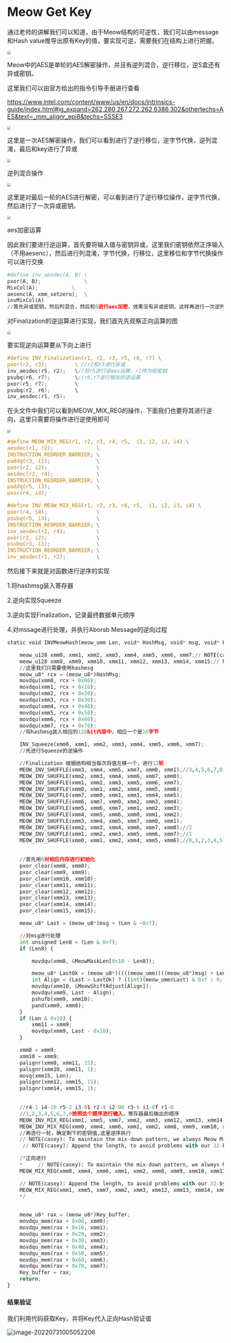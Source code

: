 # Meow Get Key

通过老师的讲解我们可以知道，由于Meow结构的可逆性，我们可以由message和Hash value推导出原有Key的值，要实现可逆，需要我们在结构上进行把握。

<img src="https://github.com/sdu-lzq/Innovation-practice-homework/blob/main/image/image-20220729231034484.png" style="zoom:50%;" />

Meow中的AES是单轮的AES解密操作，并且有逆列混合，逆行移位，逆S盒还有异或密钥。

这里我们可以由官方给出的指令引导手册进行查看

https://www.intel.com/content/www/us/en/docs/intrinsics-guide/index.html#ig_expand=262,280,267,272,262,6386,302&othertechs=AES&text=_mm_alignr_epi8&techs=SSSE3

<img src="https://github.com/sdu-lzq/Innovation-practice-homework/blob/main/image/image-20220729234243191.png" style="zoom:50%;" />

这里是一次AES解密操作，我们可以看到进行了逆行移位，逆字节代换，逆列混淆，最后和key进行了异或

<img src="https://github.com/sdu-lzq/Innovation-practice-homework/blob/main/image/image-20220729233414079.png" style="zoom:50%;" />

逆列混合操作

<img src="https://github.com/sdu-lzq/Innovation-practice-homework/blob/main/image/image-20220729233658127.png" style="zoom: 50%;" />



这里是对最后一轮的AES进行解密，可以看到进行了逆行移位操作，逆字节代换，然后进行了一次异或密钥。

<img src="https://github.com/sdu-lzq/Innovation-practice-homework/blob/main/image/image-20220729233740603.png" style="zoom:50%;" />

aes加密运算

因此我们要进行逆运算，首先要将输入值与密钥异或，这里我们密钥依然正序输入（不用aesenc），然后进行列混淆，字节代换，行移位，这里移位和字节代换操作可以进行交换

```python
#define inv_aesdec(A, B) \
pxor(A, B);              \
MixCol(A);           \
aesenc(A, xmm_setzero);  \
invMixCol(A)
//首先异或密钥，然后列混合，然后和0进行aes加密，效果没有异或密钥，这样再进行一次逆列混淆，就可以实现aesdec的逆过程
```

对Finalization的逆运算进行实现，我们首先先观察正向运算的图

<img src="https://github.com/sdu-lzq/Innovation-practice-homework/blob/main/image/image-20220730000226407.png" style="zoom:50%;" />

要实现逆向运算要从下向上进行

```c
#define INV_Finalization(r1, r2, r3, r5, r6, r7) \
pxor(r2, r3);         \ //r2和r3进行异或
inv_aesdec(r5, r2);   \//将r5进行逆aes运算，r2作为轮密钥
psubq(r6, r7);        \//r6,r7进行相加的逆运算
pxor(r5, r7);         \
psubq(r2, r6);        \
inv_aesdec(r1, r5);
```

在头文件中我们可以看到MEOW_MIX_REG的操作，下面我们也要将其进行逆向，这里只需要将操作进行逆使用即可

<img src="https://github.com/sdu-lzq/Innovation-practice-homework/blob/main/image/image-20220730114945980.png" style="zoom:50%;" />

```c
#define MEOW_MIX_REG(r1, r2, r3, r4, r5,  i1, i2, i3, i4) \
aesdec(r1, r2);              \
INSTRUCTION_REORDER_BARRIER; \
paddq(r3, i1);               \
pxor(r2, i2);                \
aesdec(r2, r4);              \
INSTRUCTION_REORDER_BARRIER; \
paddq(r5, i3);               \
pxor(r4, i4);
```

```c
#define INV_MEOW_MIX_REG(r1, r2, r3, r4, r5,  i1, i2, i3, i4) \
pxor(r4, i4);                \
psubq(r5, i3);               \
INSTRUCTION_REORDER_BARRIER; \
inv_aesdec(r2, r4);          \
pxor(r2, i2);                \
psubq(r3, i1);               \
INSTRUCTION_REORDER_BARRIER; \
inv_aesdec(r1, r2);          \
```

然后接下来就是对函数进行逆序的实现

1.将hashmsg装入寄存器

2.逆向实现Squeeze

3.逆向实现Finalization，记录最终数据单元顺序

4.对mssage进行处理，并执行Aborsb Message的逆向过程



```python
static void INVMeowHash(meow_umm Len, void* HashMsg, void* msg, void* Key_buffer) {

	meow_u128 xmm0, xmm1, xmm2, xmm3, xmm4, xmm5, xmm6, xmm7;// NOTE(casey): xmm0-xmm7 are the hash accumulation lanes
	meow_u128 xmm8, xmm9, xmm10, xmm11, xmm12, xmm13, xmm14, xmm15;// NOTE(casey): xmm8-xmm15 hold values to be appended (residual, length)
	//这里我们只需要使用hashmsg
	meow_u8* rcx = (meow_u8*)HashMsg;
	movdqu(xmm0, rcx + 0x00); 
	movdqu(xmm1, rcx + 0x10); 
	movdqu(xmm2, rcx + 0x20); 
	movdqu(xmm3, rcx + 0x30); 
	movdqu(xmm4, rcx + 0x40);
	movdqu(xmm5, rcx + 0x50); 
	movdqu(xmm6, rcx + 0x60); 
	movdqu(xmm7, rcx + 0x70); 
	//将hashmsg装入相应的128bit内容中，相应一个是16字节

	INV_Squeeze(xmm0, xmm1, xmm2, xmm3, xmm4, xmm5, xmm6, xmm7);
	//先进行Squeeze的逆操作

	//Finalization 根据结构相当每次将值左移一个，进行12轮
	MEOW_INV_SHUFFLE(xmm3, xmm4, xmm5, xmm7, xmm0, xmm1);//3,4,5,6,7,0,1,2
	MEOW_INV_SHUFFLE(xmm2, xmm3, xmm4, xmm6, xmm7, xmm0);
	MEOW_INV_SHUFFLE(xmm1, xmm2, xmm3, xmm5, xmm6, xmm7);
	MEOW_INV_SHUFFLE(xmm0, xmm1, xmm2, xmm4, xmm5, xmm6);
	MEOW_INV_SHUFFLE(xmm7, xmm0, xmm1, xmm3, xmm4, xmm5);
	MEOW_INV_SHUFFLE(xmm6, xmm7, xmm0, xmm2, xmm3, xmm4);
	MEOW_INV_SHUFFLE(xmm5, xmm6, xmm7, xmm1, xmm2, xmm3);
	MEOW_INV_SHUFFLE(xmm4, xmm5, xmm6, xmm0, xmm1, xmm2);
	MEOW_INV_SHUFFLE(xmm3, xmm4, xmm5, xmm7, xmm0, xmm1);
	MEOW_INV_SHUFFLE(xmm2, xmm3, xmm4, xmm6, xmm7, xmm0);//2
	MEOW_INV_SHUFFLE(xmm1, xmm2, xmm3, xmm5, xmm6, xmm7);//1
	MEOW_INV_SHUFFLE(xmm0, xmm1, xmm2, xmm4, xmm5, xmm6);//0,1,2,3,4,5,6,7
	
	
	//首先用0对相应内存进行初始化
	pxor_clear(xmm8, xmm8);
	pxor_clear(xmm9, xmm9);
	pxor_clear(xmm10, xmm10);
	pxor_clear(xmm11, xmm11);
	pxor_clear(xmm12, xmm12);
	pxor_clear(xmm13, xmm13);
	pxor_clear(xmm14, xmm14);
	pxor_clear(xmm15, xmm15);

	meow_u8* Last = (meow_u8*)msg + (Len & ~0xf);

	//对msg进行处理
	int unsigned Len8 = (Len & 0xf);
	if (Len8) {

		movdqu(xmm8, &MeowMaskLen[0x10 - Len8]);

		meow_u8* LastOk = (meow_u8*)((((meow_umm)(((meow_u8*)msg) + Len - 1)) | (MEOW_PAGESIZE - 1)) - 16);
		int Align = (Last > LastOk) ? ((int)(meow_umm)Last) & 0xf : 0;
		movdqu(xmm10, &MeowShiftAdjust[Align]);
		movdqu(xmm9, Last - Align);
		pshufb(xmm9, xmm10);
		pand(xmm9, xmm8);
	}
	if (Len & 0x10) {
		xmm11 = xmm9;
		movdqu(xmm9, Last - 0x10);
	}

	xmm8 = xmm9;
	xmm10 = xmm9;
	palignr(xmm8, xmm11, 15);
	palignr(xmm10, xmm11, 1);
	movq(xmm15, Len);
	palignr(xmm12, xmm15, 15);
	palignr(xmm14, xmm15, 1);

	
	//r4-1 i4-10 r5-2 i3-01 r2-4 i2-00 r3-6 i1-0f r1-0 
	//1,2,3,4,5,6,7,0按照这个顺序进行输入，寄存器最后输出的顺序
	MEOW_INV_MIX_REG(xmm1, xmm5, xmm7, xmm2, xmm3, xmm12, xmm13, xmm14, xmm15);
	MEOW_INV_MIX_REG(xmm0, xmm4, xmm6, xmm1, xmm2, xmm8, xmm9, xmm10, xmm11);
	//再进行一轮，确定剩下的密钥值,这里逆序执行
	// NOTE(casey): To maintain the mix-down pattern, we always Meow Mix the less-than-32-byte residual, even if it was empty
	 // NOTE(casey): Append the length, to avoid problems with our 32-byte padding

	/*正向进行
	*     // NOTE(casey): To maintain the mix-down pattern, we always Meow Mix the less-than-32-byte residual, even if it was empty
    MEOW_MIX_REG(xmm0, xmm4, xmm6, xmm1, xmm2, xmm8, xmm9, xmm10, xmm11);

    // NOTE(casey): Append the length, to avoid problems with our 32-byte padding
    MEOW_MIX_REG(xmm1, xmm5, xmm7, xmm2, xmm3, xmm12, xmm13, xmm14, xmm15);
	*/


	meow_u8* rax = (meow_u8*)Key_buffer;
	movdqu_mem(rax + 0x00, xmm0);
	movdqu_mem(rax + 0x10, xmm1);
	movdqu_mem(rax + 0x20, xmm2);
	movdqu_mem(rax + 0x30, xmm3);
	movdqu_mem(rax + 0x40, xmm4);
	movdqu_mem(rax + 0x50, xmm5);
	movdqu_mem(rax + 0x60, xmm6);
	movdqu_mem(rax + 0x70, xmm7);
	Key_buffer = rax;
	return;
}
```

#### 结果验证

我们利用代码获取Key，并将Key代入正向Hash验证值

![image-20220731005052206](https://github.com/sdu-lzq/Innovation-practice-homework/blob/main/image/image-20220731005052206.png)
